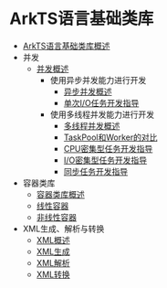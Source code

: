 # ArkTS语言基础类库

- [ArkTS语言基础类库概述](arkts-commonlibrary-overview.md)
- 并发
  - [并发概述](concurrency-overview.md)
    - 使用异步并发能力进行开发
      - [异步并发概述](async-concurrency-overview.md)
      - [单次I/O任务开发指导](single-io-development.md)
    - 使用多线程并发能力进行开发
      - [多线程并发概述](multi-thread-concurrency-overview.md)
      - [TaskPool和Worker的对比](taskpool-vs-worker.md)
      - [CPU密集型任务开发指导](cpu-intensive-task-development.md)
      - [I/O密集型任务开发指导](io-intensive-task-development.md)
      - [同步任务开发指导](sync-task-development.md)
- 容器类库
  - [容器类库概述](container-overview.md)
  - [线性容器](linear-container.md)
  - [非线性容器](nonlinear-container.md)
- XML生成、解析与转换
  - [XML概述](xml-overview.md)
  - [XML生成](xml-generation.md)
  - [XML解析](xml-parsing.md)
  - [XML转换](xml-conversion.md)
